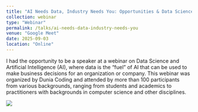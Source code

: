 ```yaml
---
title: "AI Needs Data, Industry Needs You: Opportunities & Data Science Skills in the Future"
collection: webinar
type: "Webinar"
permalink: /talks/ai-needs-data-industry-needs-you
venue: "Google Meet"
date: 2025-09-03
location: "Online"
---
```


I had the opportunity to be a speaker at a webinar on Data Science and Artificial Intelligence (AI), where data is the “fuel” of AI that can be used to make business decisions for an organization or company. This webinar was organized by Dunia Coding and attended by more than 100 participants from various backgrounds, ranging from students and academics to practitioners with backgrounds in computer science and other disciplines.

<img src="/images/webinar-data-science.jpg" />
